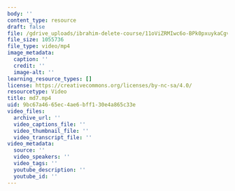 ```yaml
---
body: ''
content_type: resource
draft: false
file: /gdrive_uploads/ibrahim-delete-course/11oViZRMIwc6o-BPk0pxuykaCgvVt_ZiM/md7.mp4
file_size: 1055736
file_type: video/mp4
image_metadata:
  caption: ''
  credit: ''
  image-alt: ''
learning_resource_types: []
license: https://creativecommons.org/licenses/by-nc-sa/4.0/
resourcetype: Video
title: md7.mp4
uid: 9bc67a46-65ec-4ae6-bff1-30e4a865c33e
video_files:
  archive_url: ''
  video_captions_file: ''
  video_thumbnail_file: ''
  video_transcript_file: ''
video_metadata:
  source: ''
  video_speakers: ''
  video_tags: ''
  youtube_description: ''
  youtube_id: ''
---
```

